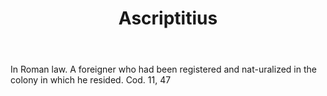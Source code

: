 ---
title: Ascriptitius
letter: A
permalink: "/definitions/bld-ascriptitius.html"
body: In Roman law. A foreigner who had been registered and nat-uralized in the colony
  in which he resided. Cod. 11, 47
published_at: '2018-07-07'
source: Black's Law Dictionary 2nd Ed (1910)
layout: post
---